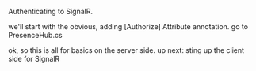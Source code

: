 Authenticating to SignalR.

we'll start with the obvious, adding [Authorize] Attribute annotation.
go to PresenceHub.cs

ok, so this is all for basics on the server side.
up next: sting up the client side for SignalR